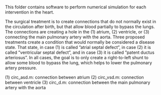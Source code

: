This folder contains software to perform numerical simulation for each intervention in the heart. 

The surgical treatment is to create connections that do not normally exist in the circulation after birth, but that allow blood partially to bypass the lungs. 
The connections are creating a hole in the (1) atrium, (2) ventricle, or (3) connecting the main pulmonary artery with the aorta. 
Three proposed treatments create a condition that would normally be considered a disease state. 
That state, in case (1) is called ”atrial septal defect”, in case (2) it is called ”ventricular septal defect”, and in
case (3) it is called ”patent ductus arteriosus”. 
In all cases, the goal is to only create a right-to-left shunt to allow some blood to bypass the lung, which helps to lower the pulmonary artery pressure.


(1) circ_asd.m: connection between atrium
(2) circ_vsd.m: connection between ventricle
(3) circ_d.m: connection between the main pulmonary artery with the aorta
